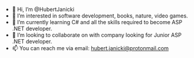 - 👋 Hi, I’m @HubertJanicki
- 👀 I’m interested in software development, books, nature, video games.
- 🌱 I’m currently learning C# and all the skills required to become ASP .NET developer.
- 💞️ I’m looking to collaborate on with company looking for Junior ASP .NET developer.
- 📫 You can reach me via email: hubert.janicki@protonmail.com

<!---
HubertJanicki/HubertJanicki is a ✨ special ✨ repository because its `README.md` (this file) appears on your GitHub profile.
You can click the Preview link to take a look at your changes.
--->
